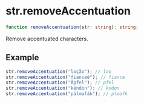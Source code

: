 # str.removeAccentuation

```ts
function removeAccentuation(str: string): string;
```

Remove accentuated characters.

## Example

```ts
str.removeAccentuation("loção"); // loo
str.removeAccentuation("fianceé"); // fiance
str.removeAccentuation("Äpfel"); // pfel
str.removeAccentuation("këndon"); // kndon
str.removeAccentuation("pálmafák"); // plmafk
```
